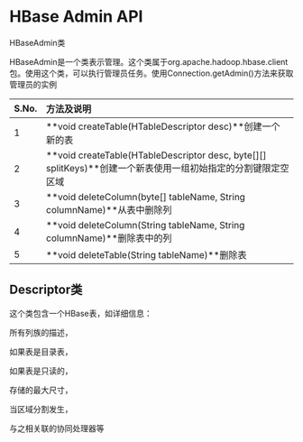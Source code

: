 # HBase Admin API

HBaseAdmin类

HBaseAdmin是一个类表示管理。这个类属于org.apache.hadoop.hbase.client包。使用这个类，可以执行管理员任务。使用Connection.getAdmin\(\)方法来获取管理员的实例

| S.No. | 方法及说明 |
| :--- | :--- |
| 1 | **void createTable\(HTableDescriptor desc\)**创建一个新的表 |
| 2 | **void createTable\(HTableDescriptor desc, byte\[\]\[\] splitKeys\)**创建一个新表使用一组初始指定的分割键限定空区域 |
| 3 | **void deleteColumn\(byte\[\] tableName, String columnName\)**从表中删除列 |
| 4 | **void deleteColumn\(String tableName, String columnName\)**删除表中的列 |
| 5 | **void deleteTable\(String tableName\)**删除表 |

## Descriptor类



这个类包含一个HBase表，如详细信息：



所有列族的描述，

如果表是目录表，

如果表是只读的，

存储的最大尺寸，

当区域分割发生，

与之相关联的协同处理器等



